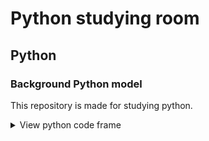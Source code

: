 # Python studying room

## Python

### Background Python model

This repository is made for studying python.

<details>
<summary>
View python code frame</summary>
Backround Python model has no Frame.

```python
# No type of frame

# or
import turtle as t
# or
from turtle import *
# or
import os
```
### Python game

studied by books

[pygame](python_game/pygame) has defult Frame.

```python
import pygame
```
### Python coding

studied by books

[python_coding](python_coding) has defult Frame.

```python
import pygame, sys
```
</details>